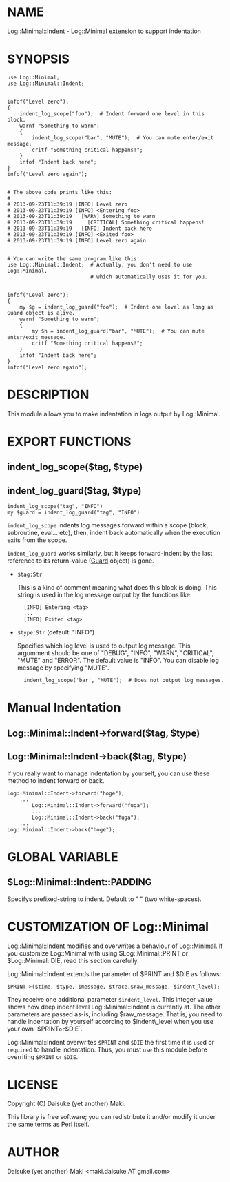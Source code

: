 # NAME

Log::Minimal::Indent - Log::Minimal extension to support indentation

# SYNOPSIS

    use Log::Minimal;
    use Log::Minimal::Indent;
    

    infof("Level zero");
    {
        indent_log_scope("foo");  # Indent forward one level in this block.
        warnf "Something to warn";
        {
            indent_log_scope("bar", "MUTE");  # You can mute enter/exit message.
            critf "Something critical happens!";
        }
        infof "Indent back here";
    }
    infof("Level zero again");
    

    # The above code prints like this:
    # 
    # 2013-09-23T11:39:19 [INFO] Level zero
    # 2013-09-23T11:39:19 [INFO] <Entering foo>
    # 2013-09-23T11:39:19   [WARN] Something to warn
    # 2013-09-23T11:39:19     [CRITICAL] Something critical happens!
    # 2013-09-23T11:39:19   [INFO] Indent back here
    # 2013-09-23T11:39:19 [INFO] <Exited foo>
    # 2013-09-23T11:39:19 [INFO] Level zero again
    

    # You can write the same program like this:
    use Log::Minimal::Indent;  # Actually, you don't need to use Log::Minimal,
                               # which automatically uses it for you.
    

    infof("Level zero");
    {
        my $g = indent_log_guard("foo");  # Indent one lovel as long as Guard object is alive.
        warnf "Something to warn";
        {
            my $h = indent_log_guard("bar", "MUTE");  # You can mute enter/exit message.
            critf "Something critical happens!";
        }
        infof "Indent back here";
    }
    infof("Level zero again");

# DESCRIPTION

This module allows you to make indentation in logs output by Log::Minimal.

# EXPORT FUNCTIONS

## indent\_log\_scope($tag, $type)

## indent\_log\_guard($tag, $type)

    indent_log_scope("tag", "INFO")
    my $guard = indent_log_guard("tag", "INFO")

`indent_log_scope` indents log messages forward within a scope (block, subroutine, eval... etc),
then, indent back automatically when the execution exits from the scope.

`indent_log_guard` works similarly, but it keeps forward-indent by the last reference to its
return-value ([Guard](http://search.cpan.org/perldoc?Guard) object) is gone.

- `$tag:Str`

    This is a kind of comment meaning what does this block is doing.
    This string is used in the log message output by the functions like:

        [INFO] Entering <tag>
        ...
        [INFO] Exited <tag>

- `$type:Str` (default: "INFO")

    Specifies which log level is used to output log message.
    This argumment should be one of "DEBUG", "INFO", "WARN", "CRITICAL",
    "MUTE" and "ERROR". The default value is "INFO".
    You can disable log message by specifying "MUTE".

        indent_log_scope('bar', "MUTE");  # Does not output log messages.

# Manual Indentation

## Log::Minimal::Indent->forward($tag, $type)

## Log::Minimal::Indent->back($tag, $type)

If you really want to manage indentation by yourself, you can use these method to indent forward or back.

    Log::Minimal::Indent->forward("hoge");
        ...
            Log::Minimal::Indent->forward("fuga");
            ...
            Log::Minimal::Indent->back("fuga");
        ...
    Log::Minimal::Indent->back("hoge");

# GLOBAL VARIABLE

## $Log::Minimal::Indent::PADDING

Specifys prefixed-string to indent. Default to "  " (two white-spaces).

# CUSTOMIZATION OF Log::Minimal

Log::Minimal::Indent modifies and overwrites a behaviour of Log::Minimal.
If you customize Log::Minimal with using $Log::Minimal::PRINT or $Log::Minimal::DIE,
read this section carefully.

Log::Minimal::Indent extends the parameter of $PRINT and $DIE as follows:

    $PRINT->($time, $type, $message, $trace,$raw_message, $indent_level);

They receive one additional parameter `$indent_level`. This integer value shows
how deep indent level Log::Minimal::Indent is currently at. The other parameters
are passed as-is, including $raw\_message. That is, you need to handle indentation
by yourself according to $indent\_level when you use your own `$PRINT` or `$DIE`.

Log::Minimal::Indent overwrites `$PRINT` and `$DIE` the first time it is `use`d 
or `require`d to handle indentation.
Thus, you must `use` this module before overriting `$PRINT` or `$DIE`.

# LICENSE

Copyright (C) Daisuke (yet another) Maki.

This library is free software; you can redistribute it and/or modify
it under the same terms as Perl itself.

# AUTHOR

Daisuke (yet another) Maki <maki.daisuke AT gmail.com>
